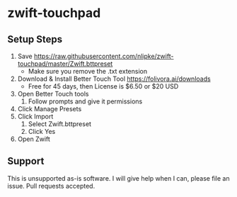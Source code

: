 # zwift-touchpad

## Setup Steps
1. Save https://raw.githubusercontent.com/nlipke/zwift-touchpad/master/Zwift.bttpreset
   * Make sure you remove the .txt extension
1. Download & Install Better Touch Tool https://folivora.ai/downloads
   * Free for 45 days, then License is $6.50 or $20 USD
1. Open Better Touch tools
   1. Follow prompts and give it permissions
1. Click Manage Presets
1. Click Import
   1. Select Zwift.bttpreset
   1. Click Yes
1. Open Zwift

## Support
This is unsupported as-is software. 
I will give help when I can, please file an issue.
Pull requests accepted.
